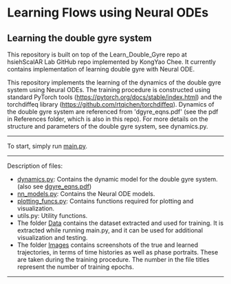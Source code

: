 # Learning Flows using Neural ODEs
## Learning the double gyre system

This repository is built on top of the Learn_Double_Gyre repo at hsiehScalAR Lab GitHub repo implemented by KongYao Chee. It currently contains implementation of learning double gyre with Neural ODE.


This repository implements the learning of the dynamics of the double gyre system using Neural ODEs.
The training procedure is constructed using standard PyTorch tools (https://pytorch.org/docs/stable/index.html) and the torchdiffeq library (https://github.com/rtqichen/torchdiffeq).
Dynamics of the double gyre system are referenced from 'dgyre_eqns.pdf' (see the pdf in References folder, which is also in this repo).
For more details on the structure and parameters of the double gyre system, see dynamics.py.

---

To start, simply run [main.py](main.py).

---

Description of files:
- [dynamics.py](dynamics.py): Contains the dynamic model for the double gyre system. (also see [dgyre_eqns.pdf](Reference/dgyre_eqns.pdf))
- [nn_models.py](nn_models.py): Contains the Neural ODE models.
- [plotting_funcs.py](plotting_funcs.py): Contains functions required for plotting and visualization.
- utils.py: Utility functions.  
- The folder [Data](Data) contains the dataset extracted and used for training.
  It is extracted while running main.py, 
  and it can be used for additional visualization and testing.
- The folder [Images](Images) contains screenshots of the true and learned trajectories,
  in terms of time histories as well as phase portraits.
  These are taken during the training procedure.
  The number in the file titles represent the number of training epochs.

---


